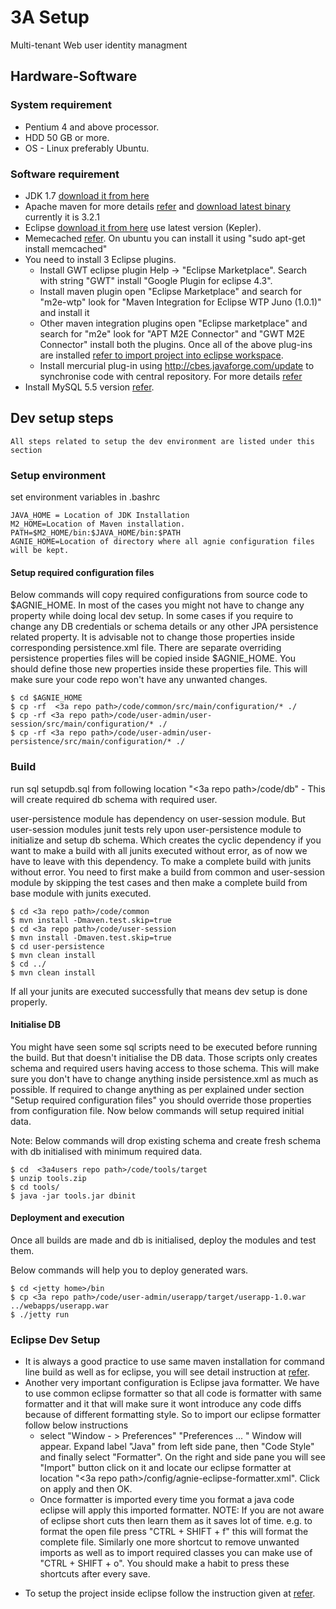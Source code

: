 # 3A Setup


Multi-tenant Web user identity managment

## Hardware-Software

### System requirement
   * Pentium 4 and above processor.
   * HDD 50 GB or more.
   * OS - Linux preferably Ubuntu.

### Software requirement
       
   * JDK 1.7 [download it from here](http://www.oracle.com/technetwork/java/javasebusiness/downloads/java-archive-downloads-javase6-419409.html)
   * Apache maven for more details [refer](http://maven.apache.org/) and [download latest binary](http://maven.apache.org/download.html) currently it is 3.2.1
   * Eclipse [download it from here](http://www.eclipse.org/downloads/) use latest version (Kepler).
   * Memecached [refer](http://memcached.org/). On ubuntu you can install it using "sudo apt-get install memcached"
   * You need to install 3 Eclipse plugins. 
      - Install GWT eclipse plugin Help -> "Eclipse Marketplace". Search with string "GWT" install "Google Plugin for eclipse 4.3".
      - Install maven plugin open "Eclipse Marketplace" and search for "m2e-wtp" look for "Maven Integration for Eclipse WTP Juno (1.0.1)" and install it
      - Other maven integration plugins open "Eclipse marketplace" and search for "m2e" look for "APT M2E Connector" and "GWT M2E Connector" install both the plugins.
Once all of the above plug-ins are installed [refer to import project into eclipse workspace](http://www.pandurangpatil.com/2014/03/install-eclipse-maven-plugin-and-import.html).
      - Install mercurial plug-in using http://cbes.javaforge.com/update to synchronise code with central repository. For more details [refer](http://www.javaforge.com/project/HGE)
   * Install MySQL 5.5 version [refer](http://dev.mysql.com/downloads/mysql/5.5.html).


## Dev setup steps 
    All steps related to setup the dev environment are listed under this section

### Setup environment

set environment variables in .bashrc

```
JAVA_HOME = Location of JDK Installation
M2_HOME=Location of Maven installation.
PATH=$M2_HOME/bin:$JAVA_HOME/bin:$PATH
AGNIE_HOME=Location of directory where all agnie configuration files will be kept.
```

#### Setup required configuration files
Below commands will copy required configurations from source code to $AGNIE_HOME. In most of the cases you might not have to change any property while doing local dev setup. In some cases if you require to change any DB credentials or schema details or any other JPA persistence related property. It is advisable not to change those properties inside corresponding persistence.xml file. There are separate overriding persistence properties files will be copied inside $AGNIE_HOME. You should define those new properties inside these properties file. This will make sure your code repo won't have any unwanted changes. 

```
$ cd $AGNIE_HOME
$ cp -rf  <3a repo path>/code/common/src/main/configuration/* ./
$ cp -rf <3a repo path>/code/user-admin/user-session/src/main/configuration/* ./
$ cp -rf <3a repo path>/code/user-admin/user-persistence/src/main/configuration/* ./
```

### Build

run sql setupdb.sql from following location "<3a repo path>/code/db" - This will create required db schema with required user.


user-persistence module has dependency on user-session module. But user-session modules junit tests rely upon user-persistence module to initialize and setup db schema. Which creates the cyclic dependency if you want to make a build with all junits executed without error, as of now we have to leave with this dependency. To make a complete build with junits without error. You need to first make a build from common and user-session module by skipping the test cases and then make a complete build from base module with  junits executed.

```
$ cd <3a repo path>/code/common
$ mvn install -Dmaven.test.skip=true
$ cd <3a repo path>/code/user-session
$ mvn install -Dmaven.test.skip=true
$ cd user-persistence
$ mvn clean install
$ cd ../
$ mvn clean install
```

If all your junits are executed successfully that means dev setup is done properly.

#### Initialise DB 
   You might have seen some sql scripts need to be executed before running the build. But that doesn't initialise the DB data. Those scripts only creates schema and required users having access to those schema. This will make sure you don't have to change anything inside persistence.xml as much as possible. If required to change anything as per explained under section "Setup required configuration files" you should override those properties from configuration file. Now below commands will setup required initial data.

Note: Below commands will drop existing schema and create fresh schema with db initialised with minimum required data.

```
$ cd  <3a4users repo path>/code/tools/target
$ unzip tools.zip 
$ cd tools/
$ java -jar tools.jar dbinit
```

#### Deployment and execution
Once all builds are made and db is initialised, deploy the modules and test them.

Below commands will help you to deploy generated wars.
```
$ cd <jetty home>/bin
$ cp <3a repo path>/code/user-admin/userapp/target/userapp-1.0.war ../webapps/userapp.war
$ ./jetty run
```

### Eclipse Dev Setup
* It is always a good practice to use same maven installation for command line build as well as for eclipse, you will see detail instruction at [refer](http://www.pandurangpatil.com/2014/03/install-eclipse-maven-plugin-and-import.html).
* Another very important configuration is Eclipse java formatter. We have to use common eclipse formatter so that all code is formatter with same formatter and it that will make sure it wont introduce any code diffs because of different formatting style. So to import our eclipse formatter follow below instructions 
    - select "Window - > Preferences" "Preferences ... " Window will appear. Expand label "Java" from left side pane, then "Code Style" and finally select "Formatter". On the right and side pane you will see "Import" button click on it and locate our eclipse formatter at location "<3a repo path>/config/agnie-eclipse-formatter.xml". Click on apply and then OK.
    - Once formatter is imported every time you format a java code eclipse will apply this imported formatter. NOTE: If you are not aware of eclipse short cuts then learn them as it saves lot of time. e.g. to format the open file press "CTRL + SHIFT + f" this will format the complete file. Similarly one more shortcut to remove unwanted imports as well as to import required classes you can make use of "CTRL + SHIFT + o". You should make a habit to press these shortcuts after every save.
- To setup the project inside eclipse follow the instruction given at [refer](http://www.pandurangpatil.com/2014/03/install-eclipse-maven-plugin-and-import.html).


    
